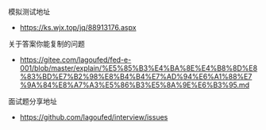 模拟测试地址
 - https://ks.wjx.top/jq/88913176.aspx

关于答案你能复制的问题

 - https://gitee.com/lagoufed/fed-e-001/blob/master/explain/%E5%85%B3%E4%BA%8E%E4%B8%8D%E8%83%BD%E7%B2%98%E8%B4%B4%E7%AD%94%E6%A1%88%E7%9A%84%E8%A7%A3%E5%86%B3%E5%8A%9E%E6%B3%95.md

面试题分享地址

 - https://github.com/lagoufed/interview/issues
